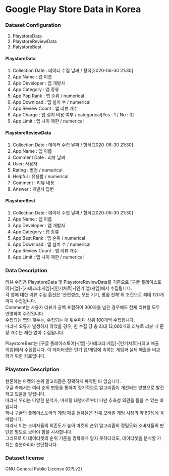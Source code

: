# Google Play Store Data in Korea

### Dataset Configuration
1.	PlaystoreData
2.	PlaystoreReviewData
3.	PalystoreBest

#### PlaystoreData
1.	Collection Date : 데이터 수집 날짜 / 형식[2020-06-30 21:30]
2.	App Name : 앱 이름
3.	App Developer : 앱 개발사
4.	App Category : 앱 종류
5.	App Pop Rank : 앱 순위 / numerical
6.	App Download : 앱 설치 수 / numerical
7.  App Review Count : 앱 리뷰 개수
8.	App Charge : 앱 설치 비용 여부 / categorical[Yes : 1 / No : 0]
9.	App Limit : 앱 나이 제한 / numerical

#### PlaystoreReviewData
1.	Collection Date : 데이터 수집 날짜 / 형식[2020-06-30 21:30]
2.	App Name : 앱 이름
3.	Comment Date : 리뷰 날짜
4.	User: 사용자
5.	Rating : 별점 / numerical
6.	Helpful : 유용함 / numerical
7.	Comment : 리뷰 내용
8.	Answer : 개발사 답변

#### PlaystoreBest
1.	Collection Date : 데이터 수집 날짜 / 형식[2020-06-30 21:30]
2.	App Name : 앱 이름
3.	App Developer : 앱 개발사
4.	App Category : 앱 종류
5.	App Best Rank : 앱 순위 / numerical
6.	App Download : 앱 설치 수 / numerical
7.	App Review Count : 앱 리뷰 개수
8.	App Limit : 앱 나이 제한 / numerical

### Data Description
리뷰 수집은 PlaystoreData 및 PlaystoreReviewData를 기준으로 [구글 플레이스토어]-[앱]-[카테고리:게임]-[인기차트]-[인기 앱/게임]에서 수집됩니다.  
각 앱에 대한 리뷰 수집 옵션은 '관련성순, 모든 기기, 평점 전체'의 조건으로 최대 120개까지 수집됩니다.  
Comment는 사용자 리뷰가 공백 포함하여 300자를 넘은 경우에도 전체 리뷰를 모두 반영하여 수집됩니다.  
수집되는 앱의 개수는, 수집되는 매 횟수마다 상위 100개씩 수집됩니다.  
따라서 오류가 발생하지 않았을 경우, 한 수집 당 총 최대 12,000개의 리뷰로 리뷰 내 문장 개수는 제한 없이 수집됩니다.

PlaystoreBest는 [구글 플레이스토어]-[앱]-[카테고리:게임]-[인기차트]-[최고 매출 게임]에서 수집됩니다.
이 데이터셋은 인기 앱/게임에 속하는 게임과 실제 매출을 비교하기 위한 자료입니다.

### Playstore Description
현존하는 마켓의 순위 알고리즘은 정확하게 파악된 바 없습니다.  
구글 측에서는 여러 순위 변동을 통하여 정기적으로 알고리즘이 개선되는 방향으로 발전하고 있음을 알립니다.  
따라서 우리는 다양한 분석가, 마케팅 대행사로부터 다만 추측성 의견을 들을 수 있는 바입니다.  
허나 구글의 플레이스토어의 게임 매출 점유율은 전체 모바일 게임 시장의 약 80%에 육박합니다.  
따라서 이는 소비자들의 의존도가 높아 마켓의 순위 알고리즘의 정밀도와 소비자들의 판단은 별도로 보아야 함을 시사합니다.  
그러므로 이 데이터셋의 순위 기준을 명확하게 알지 못하더라도, 데이터셋을 분석할 가치는 충분하리라 판단합니다.  

### Dataset license
GNU General Public License (GPLv2)
